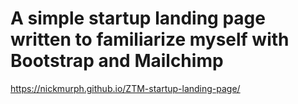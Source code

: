 # A simple startup landing page written to familiarize myself with Bootstrap and Mailchimp

https://nickmurph.github.io/ZTM-startup-landing-page/
